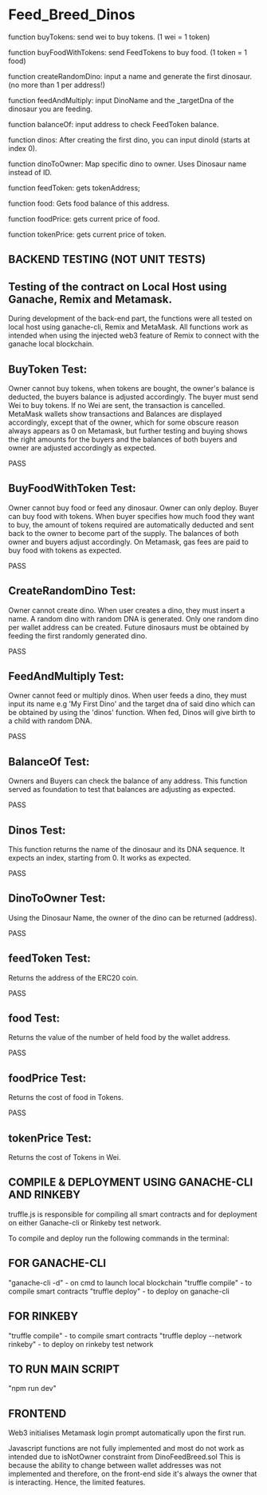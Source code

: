 # Feed_Breed_Dinos

function buyTokens: send wei to buy tokens. (1 wei = 1 token)

function buyFoodWithTokens: send FeedTokens to buy food. (1 token = 1 food)

function createRandomDino: input a name and generate the first dinosaur. (no more than 1 per address!)

function feedAndMultiply: input DinoName and the _targetDna of the dinosaur you are feeding.

function balanceOf: input address to check FeedToken balance.

function dinos: After creating the first dino, you can input dinoId (starts at index 0).

function dinoToOwner: Map specific dino to owner. Uses Dinosaur name instead of ID.

function feedToken: gets tokenAddress;

function food: Gets food balance of this address.

function foodPrice: gets current price of food.

function tokenPrice: gets current price of token.

## BACKEND TESTING (NOT UNIT TESTS)
## Testing of the contract on Local Host using Ganache, Remix and Metamask.

During development of the back-end part, the functions were all tested on local host using ganache-cli, Remix and MetaMask.
All functions work as intended when using the injected web3 feature of Remix to connect with the ganache local blockchain.

## BuyToken Test:
Owner cannot buy tokens, when tokens are bought, the owner's balance is deducted, the buyers balance is adjusted accordingly.
The buyer must send Wei to buy tokens. If no Wei are sent, the transaction is cancelled. MetaMask wallets show transactions and
Balances are displayed accordingly, except that of the owner, which for some obscure reason always appears as 0 on Metamask,
but further testing and buying shows the right amounts for the buyers and the balances of both buyers and owner are adjusted accordingly as expected.

PASS
## BuyFoodWithToken Test:
Owner cannot buy food or feed any dinosaur. Owner can only deploy. Buyer can buy food with tokens. When buyer specifies how much food they want
to buy, the amount of tokens required are automatically deducted and sent back to the owner to become part of the supply. The balances of both
owner and buyers adjust accordingly. On Metamask, gas fees are paid to buy food with tokens as expected.

PASS
## CreateRandomDino Test:
Owner cannot create dino. When user creates a dino, they must insert a name. A random dino with random DNA is generated.
Only one random dino per wallet address can be created. Future dinosaurs must be obtained by feeding the first randomly generated dino.

PASS
## FeedAndMultiply Test: 
Owner cannot feed or multiply dinos. When user feeds a dino, they must input its name e.g 'My First Dino' and the target dna of said dino
which can be obtained by using the 'dinos' function. When fed, Dinos will give birth to a child with random DNA.

PASS
## BalanceOf Test:
Owners and Buyers can check the balance of any address. This function served as foundation to test that balances are adjusting as expected.

PASS
## Dinos Test:
This function returns the name of the dinosaur and its DNA sequence. It expects an index, starting from 0. It works as expected.

PASS
## DinoToOwner Test:
Using the Dinosaur Name, the owner of the dino can be returned (address).

PASS

## feedToken Test:
Returns the address of the ERC20 coin.

PASS
## food Test:
Returns the value of the number of held food by the wallet address. 

PASS
## foodPrice Test:
Returns the cost of food in Tokens.

PASS
## tokenPrice Test:
Returns the cost of Tokens in Wei.

## COMPILE & DEPLOYMENT USING GANACHE-CLI AND RINKEBY 
truffle.js is responsible for compiling all smart contracts and for deployment on either Ganache-cli or Rinkeby test network.

To compile and deploy run the following commands in the terminal:
  ## FOR GANACHE-CLI
  "ganache-cli -d" - on cmd to launch local blockchain
  "truffle compile" - to compile smart contracts
  "truffle deploy" - to deploy on ganache-cli

  ## FOR RINKEBY
  "truffle compile" - to compile smart contracts
  "truffle deploy --network rinkeby" - to deploy on rinkeby test network

  ## TO RUN MAIN SCRIPT
  "npm run dev"

## FRONTEND 

Web3 initialises Metamask login prompt automatically upon the first run.

Javascript functions are not fully implemented and most do not work as intended due to isNotOwner constraint from DinoFeedBreed.sol
This is because the ability to change between wallet addresses was not implemented and therefore, on the front-end side it's always
the owner that is interacting. Hence, the limited features. 

